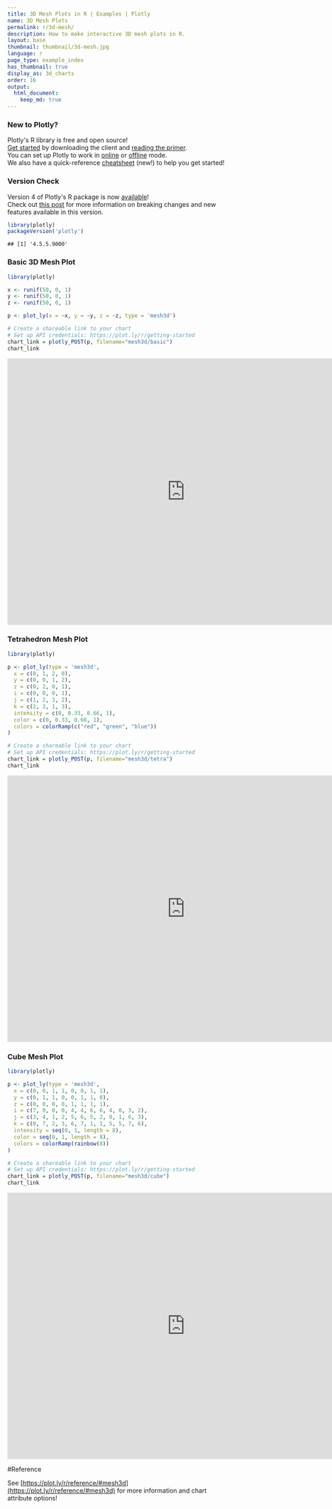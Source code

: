 ```yaml
---
title: 3D Mesh Plots in R | Examples | Plotly
name: 3D Mesh Plots
permalink: r/3d-mesh/
description: How to make interactive 3D mesh plots in R.
layout: base
thumbnail: thumbnail/3d-mesh.jpg
language: r
page_type: example_index
has_thumbnail: true
display_as: 3d_charts
order: 16
output:
  html_document:
    keep_md: true
---
```



### New to Plotly?

Plotly's R library is free and open source!<br>
[Get started](https://plot.ly/r/getting-started/) by downloading the client and [reading the primer](https://plot.ly/r/getting-started/).<br>
You can set up Plotly to work in [online](https://plot.ly/r/getting-started/#hosting-graphs-in-your-online-plotly-account) or [offline](https://plot.ly/r/offline/) mode.<br>
We also have a quick-reference [cheatsheet](https://images.plot.ly/plotly-documentation/images/r_cheat_sheet.pdf) (new!) to help you get started!

### Version Check

Version 4 of Plotly's R package is now [available](https://plot.ly/r/getting-started/#installation)!<br>
Check out [this post](http://moderndata.plot.ly/upgrading-to-plotly-4-0-and-above/) for more information on breaking changes and new features available in this version.

```r
library(plotly)
packageVersion('plotly')
```

```
## [1] '4.5.5.9000'
```

### Basic 3D Mesh Plot


```r
library(plotly)

x <- runif(50, 0, 1)
y <- runif(50, 0, 1)
z <- runif(50, 0, 1)

p <- plot_ly(x = ~x, y = ~y, z = ~z, type = 'mesh3d')

# Create a shareable link to your chart
# Set up API credentials: https://plot.ly/r/getting-started
chart_link = plotly_POST(p, filename="mesh3d/basic")
chart_link
```

<iframe src="https://plot.ly/~RPlotBot/3929.embed" width="800" height="600" id="igraph" scrolling="no" seamless="seamless" frameBorder="0"> </iframe>

### Tetrahedron Mesh Plot


```r
library(plotly)

p <- plot_ly(type = 'mesh3d',
  x = c(0, 1, 2, 0),
  y = c(0, 0, 1, 2),
  z = c(0, 2, 0, 1),
  i = c(0, 0, 0, 1),
  j = c(1, 2, 3, 2),
  k = c(2, 3, 1, 3),
  intensity = c(0, 0.33, 0.66, 1),
  color = c(0, 0.33, 0.66, 1),
  colors = colorRamp(c("red", "green", "blue"))
)

# Create a shareable link to your chart
# Set up API credentials: https://plot.ly/r/getting-started
chart_link = plotly_POST(p, filename="mesh3d/tetra")
chart_link
```

<iframe src="https://plot.ly/~RPlotBot/3931.embed" width="800" height="600" id="igraph" scrolling="no" seamless="seamless" frameBorder="0"> </iframe>

### Cube Mesh Plot


```r
library(plotly)

p <- plot_ly(type = 'mesh3d',
  x = c(0, 0, 1, 1, 0, 0, 1, 1),
  y = c(0, 1, 1, 0, 0, 1, 1, 0),
  z = c(0, 0, 0, 0, 1, 1, 1, 1),
  i = c(7, 0, 0, 0, 4, 4, 6, 6, 4, 0, 3, 2),
  j = c(3, 4, 1, 2, 5, 6, 5, 2, 0, 1, 6, 3),
  k = c(0, 7, 2, 3, 6, 7, 1, 1, 5, 5, 7, 6),
  intensity = seq(0, 1, length = 8),
  color = seq(0, 1, length = 8),
  colors = colorRamp(rainbow(8))
)

# Create a shareable link to your chart
# Set up API credentials: https://plot.ly/r/getting-started
chart_link = plotly_POST(p, filename="mesh3d/cube")
chart_link
```

<iframe src="https://plot.ly/~RPlotBot/3933.embed" width="800" height="600" id="igraph" scrolling="no" seamless="seamless" frameBorder="0"> </iframe>

#Reference

See [https://plot.ly/r/reference/#mesh3d](https://plot.ly/r/reference/#mesh3d) for more information and chart attribute options!

